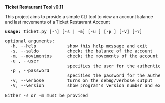 <b>Ticket Restaurant Tool v0.11</b>

This project aims to provide a simple CLI tool to view an account balance and last movements of a Ticket Restaurant Account

<pre>
<b>usage:</b> ticket.py [-h] [-s | -m] [-u <user>] [-p <password>] [-v] [-V]

optional arguments:
  -h, --help            show this help message and exit
  -s, --saldo           checks the balance of the account
  -m, --movimentos      checks the movements of the account
  -u <user>, --user <user>
                        specifies the user for the authentication
  -p <password>, --password <password>
                        specifies the password for the authentication
  -v, --verbose         turns on the debug/verbose output
  -V, --version         show program's version number and exit

Either -s or -m must be provided
</pre>